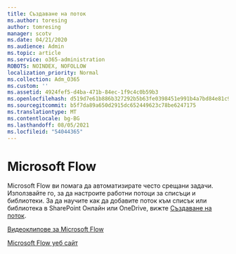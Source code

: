 ```yaml
---
title: Създаване на поток
ms.author: toresing
author: tomresing
manager: scotv
ms.date: 04/21/2020
ms.audience: Admin
ms.topic: article
ms.service: o365-administration
ROBOTS: NOINDEX, NOFOLLOW
localization_priority: Normal
ms.collection: Adm_O365
ms.custom: ''
ms.assetid: 4924fef5-d4ba-471b-84ec-1f9c4c0b59b3
ms.openlocfilehash: d519d7e61b886b327292b5b63fe0398451e991b4a7bd84e81c9fac5cdb47fc0d
ms.sourcegitcommit: b5f7da89a650d2915dc652449623c78be6247175
ms.translationtype: MT
ms.contentlocale: bg-BG
ms.lasthandoff: 08/05/2021
ms.locfileid: "54044365"
---
```

# <a name="microsoft-flow"></a>Microsoft Flow

Microsoft Flow ви помага да автоматизирате често срещани задачи. Използвайте го, за да настроите работни потоци за списъци и библиотеки. За да научите как да добавите поток към списък или библиотека в SharePoint Онлайн или OneDrive, вижте [Създаване на поток](https://go.microsoft.com/fwlink/?linkid=869408).
  
[Видеоклипове за Microsoft Flow](https://go.microsoft.com/fwlink/?linkid=864641)
  
[Microsoft Flow уеб сайт](https://go.microsoft.com/fwlink/?linkid=864642)
  


